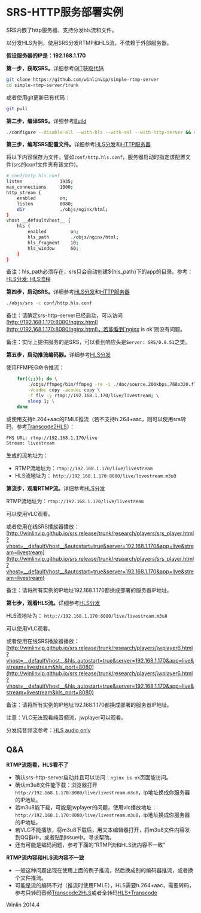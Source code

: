 # SRS-HTTP服务部署实例

SRS内嵌了http服务器，支持分发hls流和文件。

以分发HLS为例，使用SRS分发RTMP和HLS流，不依赖于外部服务器。

<strong>假设服务器的IP是：192.168.1.170</strong>

<strong>第一步，获取SRS。</strong>详细参考[GIT获取代码](https://github.com/winlinvip/simple-rtmp-server/wiki/v1_CN_Git)

```bash
git clone https://github.com/winlinvip/simple-rtmp-server
cd simple-rtmp-server/trunk
```

或者使用git更新已有代码：

```bash
git pull
```

<strong>第二步，编译SRS。</strong>详细参考[Build](https://github.com/winlinvip/simple-rtmp-server/wiki/v1_CN_Build)

```bash
./configure --disable-all --with-hls --with-ssl --with-http-server && make
```

<strong>第三步，编写SRS配置文件。</strong>详细参考[HLS分发](https://github.com/winlinvip/simple-rtmp-server/wiki/v1_CN_DeliveryHLS)和[HTTP服务器](https://github.com/winlinvip/simple-rtmp-server/wiki/v1_CN_HTTPServer)

将以下内容保存为文件，譬如`conf/http.hls.conf`，服务器启动时指定该配置文件(srs的conf文件夹有该文件)。

```bash
# conf/http.hls.conf
listen              1935;
max_connections     1000;
http_stream {
    enabled         on;
    listen          8080;
    dir             ./objs/nginx/html;
}
vhost __defaultVhost__ {
    hls {
        enabled         on;
        hls_path        ./objs/nginx/html;
        hls_fragment    10;
        hls_window      60;
    }
}
```

备注：hls_path必须存在，srs只会自动创建${hls_path}下的app的目录。参考：[HLS分发: HLS流程](https://github.com/winlinvip/simple-rtmp-server/wiki/v1_CN_DeliveryHLS#hls%E6%B5%81%E7%A8%8B)

<strong>第四步，启动SRS。</strong>详细参考[HLS分发](https://github.com/winlinvip/simple-rtmp-server/wiki/v1_CN_DeliveryHLS)和[HTTP服务器](https://github.com/winlinvip/simple-rtmp-server/wiki/v1_CN_HTTPServer)

```bash
./objs/srs -c conf/http.hls.conf
```

备注：请确定srs-http-server已经启动，可以访问[http://192.168.1.170:8080/nginx.html](http://192.168.1.170:8080/nginx.html)，若能看到`nginx is ok`则没有问题。

备注：实际上提供服务的是SRS，可以看到响应头是`Server: SRS/0.9.51`之类。

<strong>第五步，启动推流编码器。</strong>详细参考[HLS分发](https://github.com/winlinvip/simple-rtmp-server/wiki/v1_CN_DeliveryHLS)

使用FFMPEG命令推流：

```bash
    for((;;)); do \
        ./objs/ffmpeg/bin/ffmpeg -re -i ./doc/source.200kbps.768x320.flv \
        -vcodec copy -acodec copy \
        -f flv -y rtmp://192.168.1.170/live/livestream; \
        sleep 1; \
    done
```

或使用支持h.264+aac的FMLE推流（若不支持h.264+aac，则可以使用srs转码，参考[Transcode2HLS](https://github.com/winlinvip/simple-rtmp-server/wiki/v1_CN_SampleTranscode2HLS)）：

```bash
FMS URL: rtmp://192.168.1.170/live
Stream: livestream
```

生成的流地址为：
* RTMP流地址为：`rtmp://192.168.1.170/live/livestream`
* HLS流地址为： `http://192.168.1.170:8080/live/livestream.m3u8`

<strong>第流步，观看RTMP流。</strong>详细参考[HLS分发](https://github.com/winlinvip/simple-rtmp-server/wiki/v1_CN_DeliveryHLS)

RTMP流地址为：`rtmp://192.168.1.170/live/livestream`

可以使用VLC观看。

或者使用在线SRS播放器播放：[http://winlinvip.github.io/srs.release/trunk/research/players/srs_player.html?vhost=__defaultVhost__&autostart=true&server=192.168.1.170&app=live&stream=livestream](http://winlinvip.github.io/srs.release/trunk/research/players/srs_player.html?vhost=__defaultVhost__&autostart=true&server=192.168.1.170&app=live&stream=livestream)

备注：请将所有实例的IP地址192.168.1.170都换成部署的服务器IP地址。

<strong>第七步，观看HLS流。</strong>详细参考[HLS分发](https://github.com/winlinvip/simple-rtmp-server/wiki/v1_CN_DeliveryHLS)

HLS流地址为： `http://192.168.1.170:8080/live/livestream.m3u8`

可以使用VLC观看。

或者使用在线SRS播放器播放：[http://winlinvip.github.io/srs.release/trunk/research/players/jwplayer6.html?vhost=__defaultVhost__&hls_autostart=true&server=192.168.1.170&app=live&stream=livestream&hls_port=8080](http://winlinvip.github.io/srs.release/trunk/research/players/jwplayer6.html?vhost=__defaultVhost__&hls_autostart=true&server=192.168.1.170&app=live&stream=livestream&hls_port=8080)

备注：请将所有实例的IP地址192.168.1.170都换成部署的服务器IP地址。

注意：VLC无法观看纯音频流，jwplayer可以观看。

分发纯音频流参考：[HLS audio only](https://github.com/winlinvip/simple-rtmp-server/wiki/v1_CN_DeliveryHLS#hlsaudioonly)

## Q&A

<strong>RTMP流能看，HLS看不了</strong>
* 确认srs-http-server启动并且可以访问：`nginx is ok`页面能访问。
* 确认m3u8文件能下载：浏览器打开`http://192.168.1.170:8080/live/livestream.m3u8`，ip地址换成你服务器的IP地址。
* 若m3u8能下载，可能是jwplayer的问题，使用vlc播放地址：`http://192.168.1.170:8080/live/livestream.m3u8`，ip地址换成你服务器的IP地址。
* 若VLC不能播放，将m3u8下载后，用文本编辑器打开，将m3u8文件内容发到QQ群中，或者贴到issue中。寻求帮助。
* 还有可能是编码问题，参考下面的“RTMP流和HLS流内容不一致”

<strong>RTMP流内容和HLS流内容不一致</strong>
* 一般这种问题出现在使用上面的例子推流，然后换成别的编码器推流，或者换个文件推流。
* 可能是流的编码不对（推流时使用FMLE），HLS需要h.264+aac，需要转码，参考只转码音频[Transcode2HLS](https://github.com/winlinvip/simple-rtmp-server/wiki/v1_CN_SampleTranscode2HLS)或者全转码[HLS+Transcode](https://github.com/winlinvip/simple-rtmp-server/wiki/v1_CN_DeliveryHLS#wiki-hls%E5%92%8Ctranscode)

Winlin 2014.4